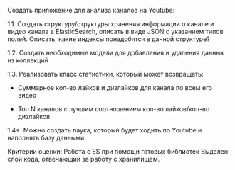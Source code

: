 Создать приложение для анализа каналов на Youtube:

1.1. Создать структуру/структуры хранения информации о канале и видео канала в ElasticSearch, 
описать в виде JSON с указанием типов полей. Описать, какие индексы понадобятся в данной структуре?

1.2. Создать необходимые модели для добавления и удаления данных из коллекций

1.3. Реализовать класс статистики, который может возвращать:

- Суммарное кол-во лайков и дизлайков для канала по всем его видео

- Топ N каналов с лучшим соотношением кол-во лайков/кол-во дизлайков

1.4*. Можно создать паука, который будет ходить по Youtube и наполнять базу данными


Критерии оценки:
Работа c ES при помощи готовых библиотек
Выделен слой кода, отвечающий за работу с хранилищем.
